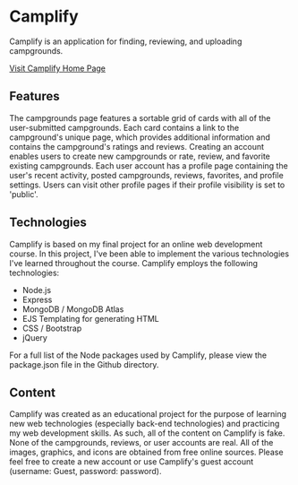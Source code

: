 # Camplify
Camplify is an application for finding, reviewing, and uploading campgrounds.

[Visit Camplify Home Page](http://camplify-env.eba-temwkpxm.us-east-1.elasticbeanstalk.com/)

## Features
The campgrounds page features a sortable grid of cards with all of the user-submitted campgrounds. Each card contains a link to the campground's unique page, which provides additional information and contains the campground's ratings and reviews. Creating an account enables users to create new campgrounds or rate, review, and favorite existing campgrounds. Each user account has a profile page containing the user's recent activity, posted campgrounds, reviews, favorites, and profile settings. Users can visit other profile pages if their profile visibility is set to 'public'.

## Technologies
Camplify is based on my final project for an online web development course. In this project, I've been able to implement the various technologies I've learned throughout the course. Camplify employs the following technologies:
- Node.js
- Express
- MongoDB / MongoDB Atlas
- EJS Templating for generating HTML
- CSS / Bootstrap
- jQuery

For a full list of the Node packages used by Camplify, please view the package.json file in the Github directory.

## Content
Camplify was created as an educational project for the purpose of learning new web technologies (especially back-end technologies) and practicing my web development skills. As such, all of the content on Camplify is fake. None of the campgrounds, reviews, or user accounts are real. All of the images, graphics, and icons are obtained from free online sources. Please feel free to create a new account or use Camplify's guest account (username: Guest, password: password).
